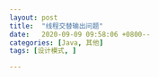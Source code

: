 ```yaml
---
layout: post
title:  "线程交替输出问题"
date:   2020-09-09 09:58:06 +0800--
categories: [Java, 其他]
tags: [设计模式, ]  

---
```


